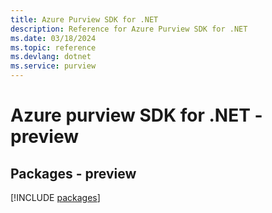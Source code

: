 ```yaml
---
title: Azure Purview SDK for .NET
description: Reference for Azure Purview SDK for .NET
ms.date: 03/18/2024
ms.topic: reference
ms.devlang: dotnet
ms.service: purview
---
```

# Azure purview SDK for .NET - preview
## Packages - preview
[!INCLUDE [packages](purview-index.md)]